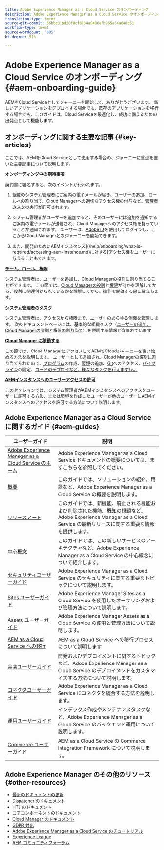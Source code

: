 ```yaml
---
title: Adobe Experience Manager as a Cloud Service のオンボーディング
description: Adobe Experience Manager as a Cloud Service のオンボーディングに関するセルフヘルプリソースおよびドキュメントリンク
translation-type: tm+mt
source-git-commit: 56bbc31bd20f0cf8034a8486efb965a64a040c51
workflow-type: tm+mt
source-wordcount: '695'
ht-degree: 51%

---
```



# Adobe Experience Manager as a Cloud Service のオンボーディング {#aem-onboarding-guide}

AEMをCloud Serviceとしてジャーニーを開始して、ありがとうございます。 新しいアプリケーションをデプロイする場合でも、既存のアプリケーションを移行する場合でも、このガイドは、Cloud Serviceを最適化し、成功に備えるための出発点として機能します。

## オンボーディングに関する主要な記事 {#key-articles}

ここでは、AEMをCloud Serviceとして使用する場合の、ジャーニーに重点を置いた主要記事について説明します。

**オンボーディング中の期待事項**

契約書に署名すると、次のイベントが行われます。

1. 組織のシステム管理者にご案内の電子メールが届き、ユーザーの追加、ロールへの割り当て、Cloud Managerへの適切なアクセス権の付与など、[管理者タスク](/help/onboarding/what-is-required/add-users-assign-cm-roles.md)の実行が許可されます。

1. システム管理者がユーザーを追加すると、そのユーザーには追加を通知するご案内の電子メールが送信され、Cloud Managerへのアクセス権を持っていることが通知されます。 ユーザーは、[Adobe ID](/help/onboarding/what-is-required/get-your-adobe-id.md)を使用してログインし、ここからCloud Managerとのジャーニーを開始できます。

1. また、開発のためにAEMインスタンス](/help/onboarding/what-is-required/accessing-aem-instance.md)に対する[アクセス権をユーザーに与えることもできます。

**[チーム、ロール、権限](/help/onboarding/what-is-required/user-roles-permissions.md)**

システム管理者は、ユーザーを追加し、Cloud Managerの役割に割り当てることができます。 この節では、[Cloud Managerの役割](/help/onboarding/what-is-required/user-roles-permissions.md#user-roles)と[権限](/help/onboarding/what-is-required/user-roles-permissions.md#permissions)が何かを理解してから、役割に関連付けられているかを理解してから、操作を開始する際に役立ちます。

**[システム管理者のタスク](/help/onboarding/what-is-required/add-users-assign-cm-roles.md)**

システム管理者は、アクセスから権限まで、ユーザーのあらゆる側面を管理します。 次のドキュメントページには、基本的な組織タスク（[ユーザーの追加、Cloud Managerの役割と権限の割り当て](/help/onboarding/what-is-required/add-users-assign-cm-roles.md)）を説明する情報が含まれています

**[Cloud Manager に移動する](/help/onboarding/what-is-required/navigate-to-cloud-manager.md)**

この節では、Cloud ManagerにアクセスしてAEMでCloudジャーニーを使い始める方法を説明します。 ユーザーとして追加され、Cloud Managerの役割に割り当てられたので、[プログラム](/help/onboarding/getting-access-to-aem-in-cloud/understand-program-types.md)の作成、[環境](/help/implementing/cloud-manager/manage-environments.md)の追加、[Git](/help/implementing/cloud-manager/accessing-git.md)へのアクセス、[パイプライン](/help/implementing/cloud-manager/configure-pipeline.md)の設定、[コードのデプロイなど、様々なタスクを行えます/>。](/help/implementing/cloud-manager/deploy-code.md)

**[AEMインスタンスへのユーザーアクセスの許可](/help/onboarding/what-is-required/accessing-aem-instance.md)**

このセクションでは、システム管理者がAEMインスタンスへのアクセスをユーザーに許可する方法、または環境を作成したユーザーが他のユーザーにAEMインスタンスへのアクセスを許可する方法について説明します。

## Adobe Experience Manager as a Cloud Service に関するガイド {#aem-guides}

| ユーザーガイド | 説明 |
|---|---|
| [Adobe Experience Manager as a Cloud Service のホーム](/help/landing/home.md) | Adobe Experience Manager as a Cloud Service ドキュメントの概要については、まずこちらを参照してください。 |
| [概要](/help/overview/home.md) | このガイドでは、ソリューションの紹介、用語など、Adobe Experience Manager as a Cloud Service の概要を説明します。 |
| [リリースノート](/help/release-notes/home.md) | このガイドでは、新機能、廃止される機能および削除された機能、既知の問題など、Adobe Experience Manager as a Cloud Service の最新リリースに関する重要な情報を提供します。 |
| [中心概念](/help/core-concepts/home.md) | このガイドでは、この新しいサービスのアーキテクチャなど、Adobe Experience Manager as a Cloud Service の中心概念について紹介します。 |
| [セキュリティユーザーガイド](/help/security/home.md) | Adobe Experience Manager as a Cloud Service のセキュリティに関する重要なトピックについて説明します。 |
| [Sites ユーザーガイド](/help/sites-cloud/home.md) | Adobe Experience Manager Sites as a Cloud Service を使用したオーサリングおよび管理方法について説明します。 |
| [Assets ユーザーガイド](/help/assets/home.md) | Adobe Experience Manager Assets as a Cloud Service の使用と管理方法について説明します。 |
| [AEM as a Cloud Service への移行](/help/move-to-cloud-service/home.md) | AEM as a Cloud Service への移行プロセスについて説明します |
| [実装ユーザーガイド](/help/implementing/home.md) | 開発およびデプロイメントに関するトピックなど、Adobe Experience Manager as a Cloud Service のデプロイメントをカスタマイズする方法について説明します。 |
| [コネクタユーザーガイド](/help/connectors/home.md) | Adobe Experience Manager as a Cloud Service にコネクタを統合する方法を説明します。 |
| [運用ユーザーガイド](/help/operations/home.md) | インデックス作成やメンテナンスタスクなど、Adobe Experience Manager as a Cloud Service のバックエンド運用について説明します。 |
| [Commerce ユーザーガイド](/help/commerce-cloud/home.md) | AEM as a Cloud Service の Commerce Integration Framework について説明します。 |

## Adobe Experience Manager のその他のリソース {#other-resources}

* [最近のドキュメントの更新](https://helpx.adobe.com/jp/experience-manager/documentation-updates.html#AEMasaCloudService)
* [Dispatcher のドキュメント](/help/implementing/dispatcher/overview.md)
* [HTL のドキュメント](https://docs.adobe.com/content/help/ja-JP/experience-manager-htl/using/overview.html)
* [コアコンポーネントのドキュメント](https://docs.adobe.com/content/help/ja-JP/experience-manager-core-components/using/introduction.html)
* [Cloud Manager のドキュメント](https://docs.adobe.com/content/help/ja-JP/experience-manager-cloud-service/onboarding/getting-access/cloud-service-programs/first-time-login.html)
* [GDPR 対応](/help/onboarding/data-privacy-and-protection-readiness/aem-readiness.md)
* [Adobe Experience Manager as a Cloud Service のチュートリアル](https://docs.adobe.com/content/help/ja-JP/experience-manager-learn/cloud-service/overview.html)
* [Experience League](https://guided.adobe.com/?promoid=K42KVXHD&amp;mv=other#solutions/experience-manager)
* [AEM コミュニティフォーラム](https://forums.adobe.com/community/experience-cloud/marketing-cloud/experience-manager)